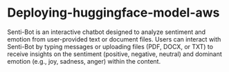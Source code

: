 # Deploying-huggingface-model-aws

Senti-Bot is an interactive chatbot designed to analyze sentiment and emotion from user-provided text or document files. Users can interact with Senti-Bot by typing messages or uploading files (PDF, DOCX, or TXT) to receive insights on the sentiment (positive, negative, neutral) and dominant emotion (e.g., joy, sadness, anger) within the content.
